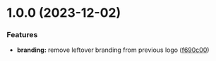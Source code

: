 # 1.0.0 (2023-12-02)


### Features

* **branding:** remove leftover branding from previous logo ([f690c00](https://github.com/brewen-dev/assets/commit/f690c00e9577d0805016db7f5bdfd2513f4a801b))
